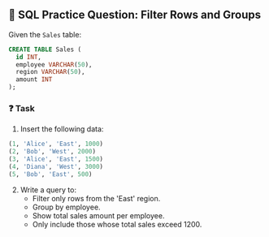 ## 🧠 SQL Practice Question: Filter Rows and Groups

Given the `Sales` table:

```sql
CREATE TABLE Sales (
  id INT,
  employee VARCHAR(50),
  region VARCHAR(50),
  amount INT
);
```

### ❓ Task

1. Insert the following data:

```sql
(1, 'Alice', 'East', 1000)
(2, 'Bob', 'West', 2000)
(3, 'Alice', 'East', 1500)
(4, 'Diana', 'West', 3000)
(5, 'Bob', 'East', 500)
```

2. Write a query to:
   - Filter only rows from the 'East' region.
   - Group by employee.
   - Show total sales amount per employee.
   - Only include those whose total sales exceed 1200.
